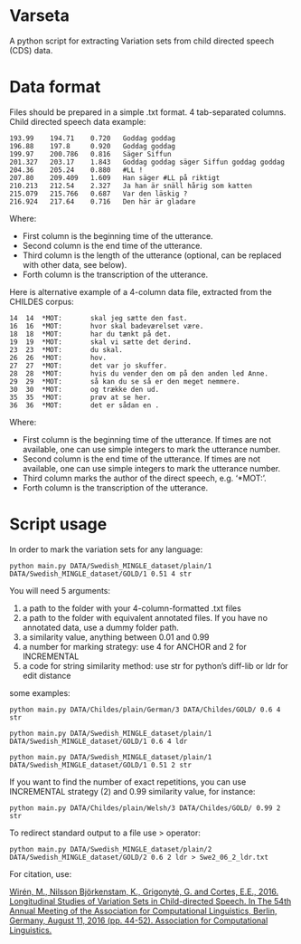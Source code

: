# Varseta
A python script for extracting Variation sets from child directed speech (CDS) data.


# Data format

Files should be prepared in a simple .txt format. 4 tab-separated columns. Child directed speech data example:
```
193.99	  194.71	0.720	Goddag goddag
196.88	  197.8		0.920	Goddag goddag
199.97    200.786   0.816   Säger Siffun
201.327	  203.17	1.843	Goddag goddag säger Siffun goddag goddag
204.36    205.24	0.880	#LL !
207.80    209.409	1.609	Han säger #LL på riktigt
210.213	  212.54    2.327	Ja han är snäll hårig som katten
215.079	  215.766	0.687	Var den läskig ?
216.924	  217.64    0.716	Den här är gladare
```

Where:
- First column is the beginning time of the utterance.
- Second column is  the end time of the utterance.
- Third column is the length of the utterance (optional, can be replaced with other data, see below).
- Forth column is the transcription of the utterance.

Here is alternative example of a 4-column data file, extracted from the CHILDES corpus:
```
14	14	*MOT:		skal jeg sætte den fast.
16	16	*MOT:		hvor skal badeværelset være.
18	18	*MOT:		har du tænkt på det.
19	19	*MOT:		skal vi sætte det derind.
23	23	*MOT:		du skal.
26	26	*MOT:		hov.
27	27	*MOT:		det var jo skuffer.
28	28	*MOT:		hvis du vender den om på den anden led Anne.
29	29	*MOT:		så kan du se så er den meget nemmere.
30	30	*MOT:		og trække den ud.
35	35	*MOT:		prøv at se her.
36	36	*MOT:		det er sådan en .
```
Where:
- First column is the beginning time of the utterance. If times are not available, one can use simple integers to mark the utterance number.
- Second column is  the end time of the utterance. If times are not available, one can use simple integers to mark the utterance number.
- Third column marks the author of the direct speech, e.g. ‘*MOT:’.
- Forth column is the transcription of the utterance.

# Script usage

In order to mark the variation sets for any language:
```
python main.py DATA/Swedish_MINGLE_dataset/plain/1 DATA/Swedish_MINGLE_dataset/GOLD/1 0.51 4 str
```
You will need 5 arguments:

1. a path to the folder with your 4-column-formatted .txt files
2. a path to the folder with equivalent annotated files. If you have no annotated data, use a dummy folder path.
3. a similarity value, anything between 0.01 and 0.99
4. a number for marking strategy: use 4 for ANCHOR and 2 for INCREMENTAL
5. a code for string similarity method: use str for python’s diff-lib or ldr for edit distance

some examples:
```
python main.py DATA/Childes/plain/German/3 DATA/Childes/GOLD/ 0.6 4 str

python main.py DATA/Swedish_MINGLE_dataset/plain/1 DATA/Swedish_MINGLE_dataset/GOLD/1 0.6 4 ldr

python main.py DATA/Swedish_MINGLE_dataset/plain/1 DATA/Swedish_MINGLE_dataset/GOLD/1 0.51 2 str
```

If you want to find the number of exact repetitions, you can use INCREMENTAL strategy (2) and 0.99 similarity value, for instance:

```
python main.py DATA/Childes/plain/Welsh/3 DATA/Childes/GOLD/ 0.99 2 str
```

To redirect standard output to a file use > operator:

```
python main.py DATA/Swedish_MINGLE_dataset/plain/2 DATA/Swedish_MINGLE_dataset/GOLD/2 0.6 2 ldr > Swe2_06_2_ldr.txt
```

For citation, use:

[Wirén, M., Nilsson Björkenstam, K., Grigonytė, G. and Cortes, E.E., 2016. Longitudinal Studies of Variation Sets in Child-directed Speech. In The 54th Annual Meeting of the Association for Computational Linguistics, Berlin, Germany, August 11, 2016 (pp. 44-52). Association for Computational Linguistics.](https://aclweb.org/anthology/W/W16/W16-1907.pdf)
